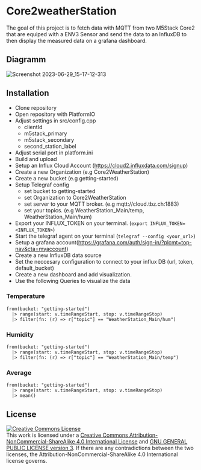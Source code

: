 # Core2weatherStation

The goal of this project is to fetch data with MQTT from two M5Stack Core2 that are equiped with a ENV3 Sensor and send the data to an InfluxDB to then display the measured data on a grafana dashboard.

## Diagramm

![Screenshot 2023-06-29_15-17-12-313](https://github.com/Laureatus/Core2weatherStation/assets/47870802/2bb90c41-65e9-4def-bfb6-d0f4055818a2)

## Installation
- Clone repository
- Open repository with PlatformIO
- Adjust settings in src/config.cpp
  - clientId
  - m5stack_primary
  - m5stack_secondary
  - second_station_label
- Adjust serial port in platform.ini
- Build and upload
- Setup an Influx Cloud Account (https://cloud2.influxdata.com/signup)
- Create a new Organization (e.g Core2WeatherStation)
- Create a new bucket (e.g getting-started)
- Setup Telegraf config
  - set bucket to getting-started
  - set Organization to Core2WeatherStation
  - set server to your MQTT broker. (e.g mqtt://cloud.tbz.ch:1883)
  - set your topics. (e.g WeatherStation_Main/temp, WeatherStation_Main/hum)
- Export your INFLUX_TOKEN on your terminal. (```export INFLUX_TOKEN=<INFLUX_TOKEN>```)
- Start the telegraf agent on your terminal (```telegraf --config <your_url>```)
- Setup a grafana account(https://grafana.com/auth/sign-in/?plcmt=top-nav&cta=myaccount)
- Create a new InfluxDB data source
- Set the neccesary configuration to connect to your influx DB (url, token, default_bucket)
- Create a new dashboard and add visualization.
- Use the following Queries to visualize the data

### Temperature
```
from(bucket: "getting-started")
  |> range(start: v.timeRangeStart, stop: v.timeRangeStop)
  |> filter(fn: (r) => r["topic"] == "WeatherStation_Main/hum")
```

### Humidity
```
from(bucket: "getting-started")
  |> range(start: v.timeRangeStart, stop: v.timeRangeStop)
  |> filter(fn: (r) => r["topic"] == "WeatherStation_Main/temp")
```

### Average
```
from(bucket: "getting-started")
  |> range(start: v.timeRangeStart, stop: v.timeRangeStop)
  |> mean()
```
    
## License
<a rel="license" href="http://creativecommons.org/licenses/by-nc-sa/4.0/"><img alt="Creative Commons License" style="border-width:0" src="https://i.creativecommons.org/l/by-nc-sa/4.0/88x31.png" /></a><br />This work is licensed under a <a rel="license" href="http://creativecommons.org/licenses/by-nc-sa/4.0/">Creative Commons Attribution-NonCommercial-ShareAlike 4.0 International License</a> and [GNU GENERAL PUBLIC LICENSE version 3](https://www.gnu.org/licenses/gpl-3.0.en.html). If there are any contradictions between the two licenses, the Attribution-NonCommercial-ShareAlike 4.0 International license governs. 
